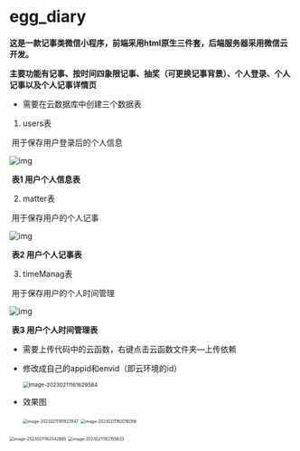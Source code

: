 # egg_diary

**这是一款记事类微信小程序，前端采用html原生三件套，后端服务器采用微信云开发。**

**主要功能有记事、按时间四象限记事、抽奖（可更换记事背景）、个人登录、个人记事以及个人记事详情页**

* 需要在云数据库中创建三个数据表

1. users表

​        用于保存用户登录后的个人信息

![img](https://wdd-images-1310648928.cos.ap-guangzhou.myqcloud.com/typora/clip_image002.jpg)

​                                                                           **表1 用户个人信息表**

2. matter表

​       用于保存用户的个人记事

![img](https://wdd-images-1310648928.cos.ap-guangzhou.myqcloud.com/typora/clip_image004.jpg)

​                                                                             **表2 用户个人记事表**

3. timeManag表

​    用于保存用户的个人时间管理

![img](https://wdd-images-1310648928.cos.ap-guangzhou.myqcloud.com/typora/clip_image006.jpg)

​                                                                      **表3 用户个人时间管理表**

* 需要上传代码中的云函数，右键点击云函数文件夹—上传依赖

* 修改成自己的appid和envid（即云环境的id）

  <img src="https://wdd-images-1310648928.cos.ap-guangzhou.myqcloud.com/typora/image-20230211161629584.png" alt="image-20230211161629584" style="zoom:67%;" />

* 效果图

  ​                             <img src="https://wdd-images-1310648928.cos.ap-guangzhou.myqcloud.com/typora/image-20230211161827847.png" alt="image-20230211161827847" style="zoom:50%;" />                                 <img src="https://wdd-images-1310648928.cos.ap-guangzhou.myqcloud.com/typora/image-20230211162016056.png" alt="image-20230211162016056" style="zoom:50%;" />

​                                     <img src="https://wdd-images-1310648928.cos.ap-guangzhou.myqcloud.com/typora/image-20230211162042685.png" alt="image-20230211162042685" style="zoom:50%;" />                                 <img src="https://wdd-images-1310648928.cos.ap-guangzhou.myqcloud.com/typora/image-20230211162155633.png" alt="image-20230211162155633" style="zoom:50%;" />